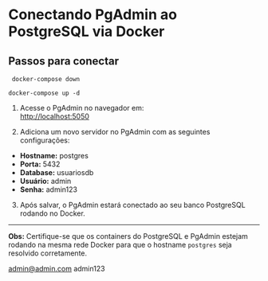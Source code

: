 # Conectando PgAdmin ao PostgreSQL via Docker

## Passos para conectar

`` docker-compose down``

``docker-compose up -d``

1. Acesse o PgAdmin no navegador em:  
   [http://localhost:5050](http://localhost:5050)

2. Adiciona um novo servidor no PgAdmin com as seguintes configurações:

- **Hostname:** postgres  
- **Porta:** 5432  
- **Database:** usuariosdb  
- **Usuário:** admin  
- **Senha:** admin123  

3. Após salvar, o PgAdmin estará conectado ao seu banco PostgreSQL rodando no Docker.

---

**Obs:** Certifique-se que os containers do PostgreSQL e PgAdmin estejam rodando na mesma rede Docker para que o hostname `postgres` seja resolvido corretamente.

admin@admin.com
admin123